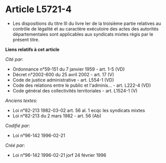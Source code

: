# Article L5721-4

- Les dispositions du titre III du livre Ier de la troisième partie relatives au contrôle de légalité et au caractère
exécutoire des actes des autorités départementales sont applicables aux syndicats mixtes régis par le présent titre.

**Liens relatifs à cet article**

_Cité par_:

  - Ordonnance n°59-151 du 7 janvier 1959 - art. 1-5 (VD)
  - Décret n°2002-600 du 25 avril 2002 - art. 17 (V)
  - Code de justice administrative - art. L554-1 (VD)
  - Code des relations entre le public et l'adminis... - art. L222-4 (VD)
  - Code général des collectivités territoriales - art. L1524-1 (V)

_Anciens textes_:

  - Loi n°82-213 1982-03-02 art. 56 al. 1 ecqc les syndicats mixtes
  - Loi n°82-213 du 2 mars 1982 - art. 56 (Ab)

_Codifié par_:

  - Loi n°96-142 1996-02-21

_Créé par_:

  - Loi n°96-142 1996-02-21 jorf 24 février 1996
